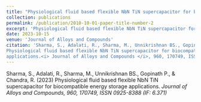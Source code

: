 ```yaml
---
title: "Physiological fluid based flexible NbN TiN supercapacitor for biocompatible energy storage applications. "
collection: publications
permalink: /publication/2010-10-01-paper-title-number-2
excerpt: 'Physiological fluid based flexible NbN TiN supercapacitor for biocompatible energy storage applications.'
date: 2023-10-15
venue: 'Journal of Alloys and Compounds'
citation: 'Sharma, S., Adalati, R., Sharma, M., Unnikrishnan BS., Gopinath P., & Chandra, R. (2023)
Physiological fluid based flexible NbN TiN supercapacitor for biocompatible energy storage
applications.<i> Journal of Alloys and Compounds </i>, 960, 170749, ISSN 0925-8388 (IF: 6.371)'
---
```

Sharma, S., Adalati, R., Sharma, M., Unnikrishnan BS., Gopinath P., & Chandra, R. (2023)
Physiological fluid based flexible NbN TiN supercapacitor for biocompatible energy storage
applications.<i> Journal of Alloys and Compounds<i>, 960, 170749, ISSN 0925-8388 (IF: 6.371)